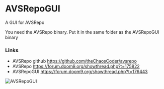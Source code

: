 # AVSRepoGUI
A GUI for AVSRepo

You need the AVSRepo binary. Put it in the same folder as the AVSRepoGUI binary

### Links
- AVSRepo github https://github.com/theChaosCoder/avsrepo
- AVSRepo https://forum.doom9.org/showthread.php?t=175822
- AVSRepoGUI https://forum.doom9.org/showthread.php?t=176443

![AVSRepoGUI](https://i.imgur.com/OA37k7H.png)